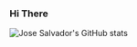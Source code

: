 ### Hi There

![Jose Salvador's GitHub stats](https://github-readme-stats.vercel.app/api?username=Jsalvadorpp&count_private=true&show_icons=true)
